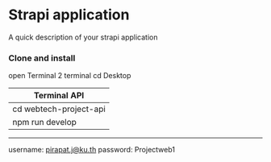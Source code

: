# Strapi application

A quick description of your strapi application

### Clone and install 

open Terminal 2 terminal
cd Desktop

| Terminal API |
| ------------ |
| cd webtech-project-api |
| npm run develop |

***

username: pirapat.j@ku.th
password: Projectweb1